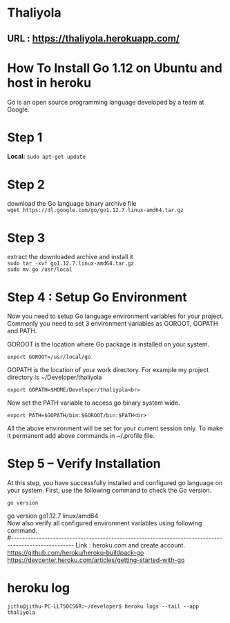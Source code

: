 # Thaliyola

## URL : https://thaliyola.herokuapp.com/

# How To Install Go 1.12 on Ubuntu and host in heroku <br>
Go is an open source programming language developed by a team at Google.<br>

# Step 1 
**Local:**
  `sudo apt-get update`

# Step 2 <br>
download the Go language binary archive file <br>
 `wget https://dl.google.com/go/go1.12.7.linux-amd64.tar.gz` <br>

# Step 3 <br>
extract the downloaded archive and install it <br>
   `sudo tar -xvf go1.12.7.linux-amd64.tar.gz` <br>
   `sudo mv go /usr/local `  <br>
   
# Step 4 : Setup Go Environment <br>
Now you need to setup Go language environment variables for your project.<br>
Commonly you need to set 3 environment variables as GOROOT, GOPATH and PATH.<br>

GOROOT is the location where Go package is installed on your system. <br>

   `export GOROOT=/usr/local/go ` <br>

GOPATH is the location of your work directory. For example my project directory is ~/Developer/thaliyola<br>

   `export GOPATH=$HOME/Developer/thaliyola<br>`

Now set the PATH variable to access go binary system wide.<br>

   `export PATH=$GOPATH/bin:$GOROOT/bin:$PATH<br> `
   
All the above environment will be set for your current session only. To make it permanent add above commands in ~/.profile file.<br>

# Step 5 – Verify Installation<br>
At this step, you have successfully installed and configured go language on your system. First, use the following command to check the Go version.<br>

   `go version `<br>
   
   go version go1.12.7 linux/amd64<br>
Now also verify all configured environment variables using following command.<br>
#----------------------------------------------------------------------------------------------------
Link : heroku.com  and create account. <br>
   https://github.com/heroku/heroku-buildpack-go  <br>
   https://devcenter.heroku.com/articles/getting-started-with-go <br>

# heroku log

 `jithu@jithu-PC-LL750CS6R:~/developer$ heroku logs --tail --app thaliyola`








